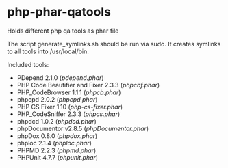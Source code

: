 php-phar-qatools
================

Holds different php qa tools as phar file

The script generate_symlinks.sh should be run via sudo. 
It creates symlinks to all tools into /usr/local/bin.

Included tools:

* PDepend 2.1.0 (*pdepend.phar*)
* PHP Code Beautifier and Fixer 2.3.3 (*phpcbf.phar*)
* PHP_CodeBrowser 1.1.1 (*phpcb.phar*)
* phpcpd 2.0.2 (*phpcpd.phar*)
* PHP CS Fixer 1.10 (*php-cs-fixer.phar*)
* PHP_CodeSniffer 2.3.3 (*phpcs.phar*)
* phpdcd 1.0.2 (*phpdcd.phar*)
* phpDocumentor v2.8.5 (*phpDocumentor.phar*)
* phpDox 0.8.0 (*phpdox.phar*)
* phploc 2.1.4 (*phploc.phar*)
* PHPMD 2.2.3 (*phpmd.phar*)
* PHPUnit 4.7.7 (*phpunit.phar*)
